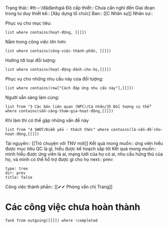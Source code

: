 Trạng thái:: #tt-✅/đãđánhgiá
Độ cấp thiết:: Chưa cần nghĩ đến
Giai đoạn trong tư duy thiết kế:: [Xây dựng tổ chức]
Ban:: [[C Nhân sự]]
Nhân sự::

Phục vụ cho mục tiêu:
```dataview
list where contains(hoạt-động, [[]])
```
Nằm trong công việc lớn hơn:
```dataview
list where contains(công-việc-thành-phần, [[]])
```
Hướng tới loại đối tượng:
```dataview
list where contains(hoạt-động-dành-cho-họ,[[]])
```
Phục vụ cho những nhu cầu này của đối tượng:
```dataview
list where contains(row["Cách đáp ứng nhu cầu này"],[[]])
```
Người sẵn sàng làm cùng:
```dataview
list from "3 Các bên liên quan (NPC)/Cá nhân/35 Đối tượng cụ thể" where contains(sẵn-sàng-tham-gia-hoạt-động,[[]])
```
Khi làm thì có thể gặp những vấn đề này
```dataview
list from "4 SWOT/Điểm yếu - thách thức" where contains(là-vấn-đề-cho-hoạt-động,[[]])
```

Tài nguyên:: [[Trò chuyện với TNV mới]]
Kết quả mong muốn:: ứng viên hiểu được mục tiêu QC là gì, hiểu được kế hoạch sắp tới
Kết quả mong muốn:: mình hiểu được ứng viên là ai, mạng lưới của họ có ai, nhu cầu hứng thú của họ, và mình có thể hỗ trợ được gì cho họ
next:: 
prev:
```breadcrumbs
type: tree
dir: prev
title: false
```

Công việc thành phần:: [[✔✔ Phỏng vấn chị Trang]]

# Các công việc chưa hoàn thành
```dataview
Task from outgoing([[]]) where !completed
```
